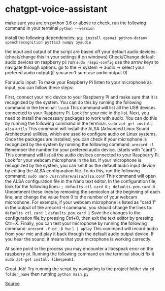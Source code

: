 # chatgpt-voice-assistant

make sure you are on python 3.6 or above
to check, run the following command in your terminal `python --version`

install the following dependencies:
`pip install openai python-dotenv speechrecognition pyttsx3 numpy pyaudio`


the input and output of the script are based off your default audio devices. (check/change this in your settings if on windows)
Check/Change default audio devices on raspberry pi:
run `sudo raspi-config`
use the arrow keys to navigate through options. go to the -> system -> audio -> select your prefered audio output (if you aren't sure use audio output 0)

For audio input:
To make your Raspberry Pi listen to your microphone as input, you can follow these steps:

First, connect your mic device to your Raspberry Pi and make sure that it is recognized by the system. You can do this by running 
the following command in the terminal:
`lsusb`
This command will list all the USB devices connected to your Raspberry Pi. Look for your mic in the list.
Next, you need to install the necessary packages to work with audio. You can do this by running the following command in the terminal.
`sudo apt-get install alsa-utils`
This command will install the ALSA (Advanced Linux Sound Architecture) utilities, which are used to configure audio on Linux systems.
Once the packages are installed, you can check if your microphone is recognized by the system by running the following command:
`arecord -l`
Remember the number for your prefered audio device. (starts with "card") 
This command will list all the audio devices connected to your Raspberry Pi. Look for your webcam microphone in the list.
If your microphone is recognized by the system, you can set it as the default audio input device by editing the ALSA configuration 
file. To do this, run the following command:
`sudo nano /usr/share/alsa/alsa.conf`
This command will open the ALSA configuration file in the Nano text editor.
In the configuration file, look for the following lines:
`; defaults.ctl.card 0`
`; defaults.pcm.card 0`
Uncomment these lines by removing the semicolon at the beginning of each line, and change the value from 0 to the number of your 
webcam microphone. For example, if your webcam microphone is listed as "card 1" in the output of the arecord -l command, you should change the lines to:
`defaults.ctl.card 1`
`defaults.pcm.card 1`
Save the changes to the configuration file by pressing Ctrl+O, then exit the text editor by pressing Ctrl+X.
Finally, you can test your microphone by running the following command:
`arecord -f cd -D hw:1 | aplay`
This command will record audio from your mic and play it back through the default audio output device. If you hear 
the sound, it means that your microphone is working correctly.

At some point in the process you may encounter a libespeak error on the raspberry pi. Running the following command on the terminal should fix it `sudo apt-get install libespeak1`.

Great Job! Try running the script by navigating to the project folder via `cd folder_name` then running `python main.py`

[Source](https://github.com/Infatoshi/chatgpt-voice-assistant/blob/main/README.md)
